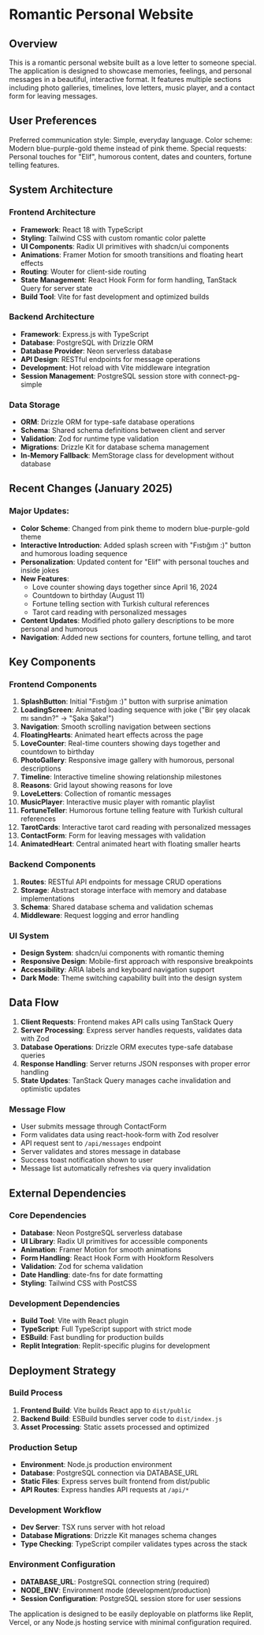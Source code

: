 # Romantic Personal Website

## Overview

This is a romantic personal website built as a love letter to someone special. The application is designed to showcase memories, feelings, and personal messages in a beautiful, interactive format. It features multiple sections including photo galleries, timelines, love letters, music player, and a contact form for leaving messages.

## User Preferences

Preferred communication style: Simple, everyday language.
Color scheme: Modern blue-purple-gold theme instead of pink theme.
Special requests: Personal touches for "Elif", humorous content, dates and counters, fortune telling features.

## System Architecture

### Frontend Architecture
- **Framework**: React 18 with TypeScript
- **Styling**: Tailwind CSS with custom romantic color palette
- **UI Components**: Radix UI primitives with shadcn/ui components
- **Animations**: Framer Motion for smooth transitions and floating heart effects
- **Routing**: Wouter for client-side routing
- **State Management**: React Hook Form for form handling, TanStack Query for server state
- **Build Tool**: Vite for fast development and optimized builds

### Backend Architecture
- **Framework**: Express.js with TypeScript
- **Database**: PostgreSQL with Drizzle ORM
- **Database Provider**: Neon serverless database
- **API Design**: RESTful endpoints for message operations
- **Development**: Hot reload with Vite middleware integration
- **Session Management**: PostgreSQL session store with connect-pg-simple

### Data Storage
- **ORM**: Drizzle ORM for type-safe database operations
- **Schema**: Shared schema definitions between client and server
- **Validation**: Zod for runtime type validation
- **Migrations**: Drizzle Kit for database schema management
- **In-Memory Fallback**: MemStorage class for development without database

## Recent Changes (January 2025)

### Major Updates:
- **Color Scheme**: Changed from pink theme to modern blue-purple-gold theme
- **Interactive Introduction**: Added splash screen with "Fıstığım :)" button and humorous loading sequence
- **Personalization**: Updated content for "Elif" with personal touches and inside jokes
- **New Features**: 
  - Love counter showing days together since April 16, 2024
  - Countdown to birthday (August 11)
  - Fortune telling section with Turkish cultural references
  - Tarot card reading with personalized messages
- **Content Updates**: Modified photo gallery descriptions to be more personal and humorous
- **Navigation**: Added new sections for counters, fortune telling, and tarot

## Key Components

### Frontend Components
1. **SplashButton**: Initial "Fıstığım :)" button with surprise animation
2. **LoadingScreen**: Animated loading sequence with joke ("Bir şey olacak mı sandın?" → "Şaka Şaka!")
3. **Navigation**: Smooth scrolling navigation between sections
4. **FloatingHearts**: Animated heart effects across the page
5. **LoveCounter**: Real-time counters showing days together and countdown to birthday
6. **PhotoGallery**: Responsive image gallery with humorous, personal descriptions
7. **Timeline**: Interactive timeline showing relationship milestones
8. **Reasons**: Grid layout showing reasons for love
9. **LoveLetters**: Collection of romantic messages
10. **MusicPlayer**: Interactive music player with romantic playlist
11. **FortuneTeller**: Humorous fortune telling feature with Turkish cultural references
12. **TarotCards**: Interactive tarot card reading with personalized messages
13. **ContactForm**: Form for leaving messages with validation
14. **AnimatedHeart**: Central animated heart with floating smaller hearts

### Backend Components
1. **Routes**: RESTful API endpoints for message CRUD operations
2. **Storage**: Abstract storage interface with memory and database implementations
3. **Schema**: Shared database schema and validation schemas
4. **Middleware**: Request logging and error handling

### UI System
- **Design System**: shadcn/ui components with romantic theming
- **Responsive Design**: Mobile-first approach with responsive breakpoints
- **Accessibility**: ARIA labels and keyboard navigation support
- **Dark Mode**: Theme switching capability built into the design system

## Data Flow

1. **Client Requests**: Frontend makes API calls using TanStack Query
2. **Server Processing**: Express server handles requests, validates data with Zod
3. **Database Operations**: Drizzle ORM executes type-safe database queries
4. **Response Handling**: Server returns JSON responses with proper error handling
5. **State Updates**: TanStack Query manages cache invalidation and optimistic updates

### Message Flow
- User submits message through ContactForm
- Form validates data using react-hook-form with Zod resolver
- API request sent to `/api/messages` endpoint
- Server validates and stores message in database
- Success toast notification shown to user
- Message list automatically refreshes via query invalidation

## External Dependencies

### Core Dependencies
- **Database**: Neon PostgreSQL serverless database
- **UI Library**: Radix UI primitives for accessible components
- **Animation**: Framer Motion for smooth animations
- **Form Handling**: React Hook Form with Hookform Resolvers
- **Validation**: Zod for schema validation
- **Date Handling**: date-fns for date formatting
- **Styling**: Tailwind CSS with PostCSS

### Development Dependencies
- **Build Tool**: Vite with React plugin
- **TypeScript**: Full TypeScript support with strict mode
- **ESBuild**: Fast bundling for production builds
- **Replit Integration**: Replit-specific plugins for development

## Deployment Strategy

### Build Process
1. **Frontend Build**: Vite builds React app to `dist/public`
2. **Backend Build**: ESBuild bundles server code to `dist/index.js`
3. **Asset Processing**: Static assets processed and optimized

### Production Setup
- **Environment**: Node.js production environment
- **Database**: PostgreSQL connection via DATABASE_URL
- **Static Files**: Express serves built frontend from dist/public
- **API Routes**: Express handles API requests at `/api/*`

### Development Workflow
- **Dev Server**: TSX runs server with hot reload
- **Database Migrations**: Drizzle Kit manages schema changes
- **Type Checking**: TypeScript compiler validates types across the stack

### Environment Configuration
- **DATABASE_URL**: PostgreSQL connection string (required)
- **NODE_ENV**: Environment mode (development/production)
- **Session Configuration**: PostgreSQL session store for user sessions

The application is designed to be easily deployable on platforms like Replit, Vercel, or any Node.js hosting service with minimal configuration required.